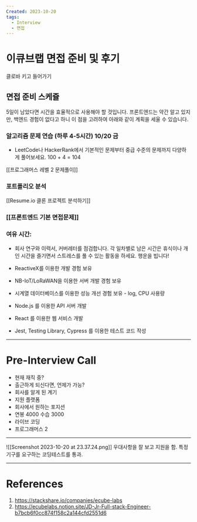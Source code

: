 ```yaml
---
Created: 2023-10-20
tags:
  - Interview
  - 면접
---
```

# 이큐브랩 면접 준비 및 후기
클로바 키고 들어가기
## 면접 준비 스케쥴
5일이 남았다면 시간을 효율적으로 사용해야 할 것입니다. 프론트엔드는 약간 알고 있지만, 백엔드 경험이 없다고 하니 이 점을 고려하여 아래와 같이 계획을 세울 수 있습니다.

### 알고리즘 문제 연습 (하루 4-5시간) 10/20 금
- LeetCode나 HackerRank에서 기본적인 문제부터 중급 수준의 문제까지 다양하게 풀어보세요.
100 + 4 = 104

[[프로그래머스 레벨 2 문제풀이]]

### 포트폴리오 분석
[[Resume.io 클론 프로젝트 분석하기]]

### [[프론트엔드 기본 면접문제]]

### 여유 시간:
- 회사 연구와 이력서, 커버레터를 점검합니다.
각 일차별로 남은 시간은 휴식이나 개인 시간을 즐기면서 스트레스를 풀 수 있는 활동을 하세요. 행운을 빕니다!


- ReactiveX를 이용한 개발 경험 보유
- NB-IoT/LoRaWAN을 이용한 서버 개발 경험 보유
- 시계열 데이터베이스를 이용한 성능 개선 경험 보유 - log, CPU 사용량

- Node.js 를 이용한 API 서버 개발
- React 를 이용한 웹 서비스 개발
- Jest, Testing Library, Cypress 를 이용한 테스트 코드 작성

---
# Pre-Interview Call
- 현재 재직 중?
- 출근하게 되신다면, 언제가 가능?
- 회사를 알게 된 계기
- 지원 플랫폼
- 회사에서 원하는 포지션
- 연봉 4000 수습 3000
- 라이브 코딩
- 프로그래머스 2 
---
![[Screenshot 2023-10-20 at 23.37.24.png]]
우대사항을 잘 보고 지원을 함. 특정기구를 요구하는 코딩테스트를 통과.


----
# References
1. https://stackshare.io/companies/ecube-labs
2. https://ecubelabs.notion.site/JD-Jr-Full-stack-Engineer-b7bcb6f0cc874f158c2a144cfd2551d6